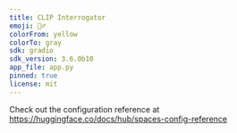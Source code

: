 ```yaml
---
title: CLIP Interrogator
emoji: 🕵️‍♂️
colorFrom: yellow
colorTo: gray
sdk: gradio
sdk_version: 3.6.0b10
app_file: app.py
pinned: true
license: mit
---
```


Check out the configuration reference at https://huggingface.co/docs/hub/spaces-config-reference
